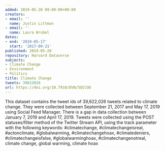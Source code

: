 ```yaml
---
added: 2019-05-20 09:00:00+00:00
creators:
- email: ''
  name: Justin Littman
- email: ''
  name: Laura Wrubel
dates:
- end: '2019-05-17'
  start: '2017-09-21'
published: 2019-05-20
repository: Harvard Dataverse
subjects:
- Climate Change
- Environment
- Politics
title: Climate Change
tweets: 39622026
url: https://doi.org/10.7910/DVN/5QCCUU
---
```


This dataset contains the tweet ids of 39,622,026 tweets related to  climate change. They were collected between September 21, 2017 and  May 17, 2019 using Social Feed Manager. There is a gap in data collection  between January 7, 2019 and April 17, 2019. Tweets were collected using the  POST statuses/filter method of the Twitter Stream API, using the track  parameter with the following keywords:  #climatechange, #climatechangeisreal, #actonclimate, #globalwarming, #climatechangehoax,  #climatedeniers, #climatechangeisfalse, #globalwarminghoax, #climatechangenotreal,  climate change, global warming, climate hoax
